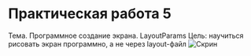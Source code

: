 Практическая работа 5
======================
Тема. Программное создание экрана. LayoutParams
Цель: научиться рисовать экран программно, а не через layout-файл
![Скрин](http://git.scc/git/Repository/c48b7ec4-6440-4794-9a24-4a690327ceef/master/Raw/pr05/1.png)
